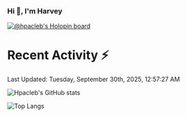 ### Hi 👋, I'm Harvey

[![@hpacleb's Holopin board](https://holopin.me/hpacleb)](https://holopin.io/@hpacleb)
# Recent Activity :zap:

<!--RECENT_ACTIVITY:start-->
<!--RECENT_ACTIVITY:end-->

<!--RECENT_ACTIVITY:last_update-->
Last Updated: Tuesday, September 30th, 2025, 12:57:27 AM
<!--RECENT_ACTIVITY:last_update_end-->

![Hpacleb's GitHub stats](https://github-readme-stats-git-masterrstaa-rickstaa.vercel.app/api?username=hpacleb&show_icons=true&theme=radical&include_all_commits=true&layout=compact)

![Top Langs](https://github-readme-stats-git-masterrstaa-rickstaa.vercel.app/api/top-langs/?username=hpacleb&layout=compact&theme=radical&langs_count=8)

